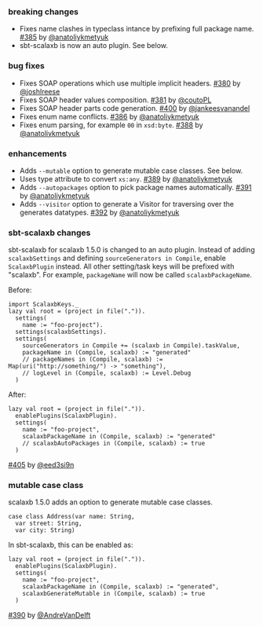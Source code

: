 
### breaking changes

- Fixes name clashes in typeclass intance by prefixing full package name. [#385][385] by [@anatoliykmetyuk][@anatoliykmetyuk]
- sbt-scalaxb is now an auto plugin. See below.

### bug fixes

- Fixes SOAP operations which use multiple implicit headers. [#380][380] by [@joshlreese][@joshlreese]
- Fixes SOAP header values composition. [#381][381] by [@coutoPL][@coutoPL]
- Fixes SOAP header parts code generation. [#400][400] by [@jankeesvanandel][@jankeesvanandel]
- Fixes enum name conflicts. [#386][386] by [@anatoliykmetyuk][@anatoliykmetyuk]
- Fixes enum parsing, for example `00` in `xsd:byte`. [#388][388] by [@anatoliykmetyuk][@anatoliykmetyuk]

### enhancements

- Adds `--mutable` option to generate mutable case classes. See below.
- Uses type attribute to convert `xs:any`. [#389][389] by [@anatoliykmetyuk][@anatoliykmetyuk]
- Adds `--autopackages` option to pick package names automatically. [#391][391] by [@anatoliykmetyuk][@anatoliykmetyuk]
- Adds `--visitor` option to generate a Visitor for traversing over the generates datatypes. [#392][392] by [@anatoliykmetyuk][@anatoliykmetyuk]

### sbt-scalaxb changes

sbt-scalaxb for scalaxb 1.5.0 is changed to an auto plugin.
Instead of adding `scalaxbSettings` and defining `sourceGenerators in Compile`,
enable `ScalaxbPlugin` instead. All other setting/task keys will be prefixed with "scalaxb".
For example, `packageName` will now be called `scalaxbPackageName`.

Before:

    import ScalaxbKeys._
    lazy val root = (project in file(".")).
      settings(
        name := "foo-project").
      settings(scalaxbSettings).
      settings(
        sourceGenerators in Compile += (scalaxb in Compile).taskValue,
        packageName in (Compile, scalaxb) := "generated"
        // packageNames in (Compile, scalaxb) := Map(uri("http://something/") -> "something"),
        // logLevel in (Compile, scalaxb) := Level.Debug
      )

After:

    lazy val root = (project in file(".")).
      enablePlugins(ScalaxbPlugin).
      settings(
        name := "foo-project",
        scalaxbPackageName in (Compile, scalaxb) := "generated"
        // scalaxbAutoPackages in (Compile, scalaxb) := true
      )

  [#405][405] by [@eed3si9n][@eed3si9n]

### mutable case class

scalaxb 1.5.0 adds an option to generate mutable case classes.

    case class Address(var name: String,
      var street: String,
      var city: String)

In sbt-scalaxb, this can be enabled as:

    lazy val root = (project in file(".")).
      enablePlugins(ScalaxbPlugin).
      settings(
        name := "foo-project",
        scalaxbPackageName in (Compile, scalaxb) := "generated",
        scalaxbGenerateMutable in (Compile, scalaxb) := true
      )

[#390][390] by [@AndreVanDelft][@AndreVanDelft]

  [380]: https://github.com/eed3si9n/scalaxb/pull/380
  [381]: https://github.com/eed3si9n/scalaxb/pull/381
  [385]: https://github.com/eed3si9n/scalaxb/pull/385
  [386]: https://github.com/eed3si9n/scalaxb/pull/386
  [388]: https://github.com/eed3si9n/scalaxb/pull/388
  [389]: https://github.com/eed3si9n/scalaxb/pull/389
  [390]: https://github.com/eed3si9n/scalaxb/pull/390
  [391]: https://github.com/eed3si9n/scalaxb/pull/391
  [392]: https://github.com/eed3si9n/scalaxb/pull/392
  [400]: https://github.com/eed3si9n/scalaxb/pull/400
  [405]: https://github.com/eed3si9n/scalaxb/pull/405
  [@anatoliykmetyuk]: https://github.com/anatoliykmetyuk
  [@AndreVanDelft]: https://github.com/AndreVanDelft
  [@joshlreese]: https://github.com/joshlreese
  [@coutoPL]: https://github.com/coutoPL
  [@jankeesvanandel]: https://github.com/jankeesvanandel
  [@eed3si9n]: https://github.com/eed3si9n
